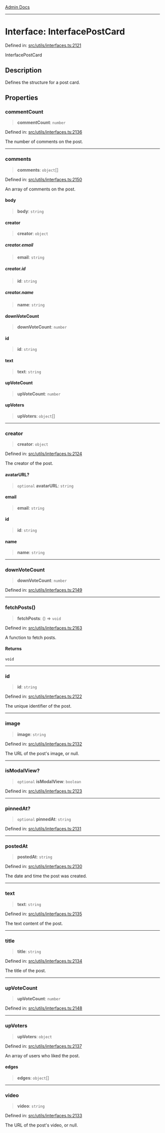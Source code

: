 [Admin Docs](/)

***

# Interface: InterfacePostCard

Defined in: [src/utils/interfaces.ts:2121](https://github.com/PalisadoesFoundation/talawa-admin/blob/main/src/utils/interfaces.ts#L2121)

InterfacePostCard

## Description

Defines the structure for a post card.

## Properties

### commentCount

> **commentCount**: `number`

Defined in: [src/utils/interfaces.ts:2136](https://github.com/PalisadoesFoundation/talawa-admin/blob/main/src/utils/interfaces.ts#L2136)

The number of comments on the post.

***

### comments

> **comments**: `object`[]

Defined in: [src/utils/interfaces.ts:2150](https://github.com/PalisadoesFoundation/talawa-admin/blob/main/src/utils/interfaces.ts#L2150)

An array of comments on the post.

#### body

> **body**: `string`

#### creator

> **creator**: `object`

##### creator.email

> **email**: `string`

##### creator.id

> **id**: `string`

##### creator.name

> **name**: `string`

#### downVoteCount

> **downVoteCount**: `number`

#### id

> **id**: `string`

#### text

> **text**: `string`

#### upVoteCount

> **upVoteCount**: `number`

#### upVoters

> **upVoters**: `object`[]

***

### creator

> **creator**: `object`

Defined in: [src/utils/interfaces.ts:2124](https://github.com/PalisadoesFoundation/talawa-admin/blob/main/src/utils/interfaces.ts#L2124)

The creator of the post.

#### avatarURL?

> `optional` **avatarURL**: `string`

#### email

> **email**: `string`

#### id

> **id**: `string`

#### name

> **name**: `string`

***

### downVoteCount

> **downVoteCount**: `number`

Defined in: [src/utils/interfaces.ts:2149](https://github.com/PalisadoesFoundation/talawa-admin/blob/main/src/utils/interfaces.ts#L2149)

***

### fetchPosts()

> **fetchPosts**: () => `void`

Defined in: [src/utils/interfaces.ts:2163](https://github.com/PalisadoesFoundation/talawa-admin/blob/main/src/utils/interfaces.ts#L2163)

A function to fetch posts.

#### Returns

`void`

***

### id

> **id**: `string`

Defined in: [src/utils/interfaces.ts:2122](https://github.com/PalisadoesFoundation/talawa-admin/blob/main/src/utils/interfaces.ts#L2122)

The unique identifier of the post.

***

### image

> **image**: `string`

Defined in: [src/utils/interfaces.ts:2132](https://github.com/PalisadoesFoundation/talawa-admin/blob/main/src/utils/interfaces.ts#L2132)

The URL of the post's image, or null.

***

### isModalView?

> `optional` **isModalView**: `boolean`

Defined in: [src/utils/interfaces.ts:2123](https://github.com/PalisadoesFoundation/talawa-admin/blob/main/src/utils/interfaces.ts#L2123)

***

### pinnedAt?

> `optional` **pinnedAt**: `string`

Defined in: [src/utils/interfaces.ts:2131](https://github.com/PalisadoesFoundation/talawa-admin/blob/main/src/utils/interfaces.ts#L2131)

***

### postedAt

> **postedAt**: `string`

Defined in: [src/utils/interfaces.ts:2130](https://github.com/PalisadoesFoundation/talawa-admin/blob/main/src/utils/interfaces.ts#L2130)

The date and time the post was created.

***

### text

> **text**: `string`

Defined in: [src/utils/interfaces.ts:2135](https://github.com/PalisadoesFoundation/talawa-admin/blob/main/src/utils/interfaces.ts#L2135)

The text content of the post.

***

### title

> **title**: `string`

Defined in: [src/utils/interfaces.ts:2134](https://github.com/PalisadoesFoundation/talawa-admin/blob/main/src/utils/interfaces.ts#L2134)

The title of the post.

***

### upVoteCount

> **upVoteCount**: `number`

Defined in: [src/utils/interfaces.ts:2148](https://github.com/PalisadoesFoundation/talawa-admin/blob/main/src/utils/interfaces.ts#L2148)

***

### upVoters

> **upVoters**: `object`

Defined in: [src/utils/interfaces.ts:2137](https://github.com/PalisadoesFoundation/talawa-admin/blob/main/src/utils/interfaces.ts#L2137)

An array of users who liked the post.

#### edges

> **edges**: `object`[]

***

### video

> **video**: `string`

Defined in: [src/utils/interfaces.ts:2133](https://github.com/PalisadoesFoundation/talawa-admin/blob/main/src/utils/interfaces.ts#L2133)

The URL of the post's video, or null.
